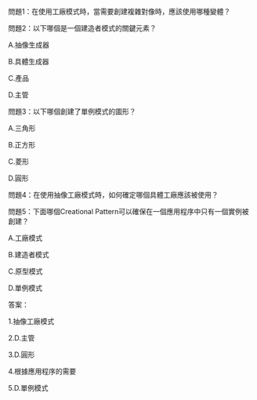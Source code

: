 

問題1：在使用工廠模式時，當需要創建複雜對像時，應該使用哪種變體？

問題2：以下哪個是一個建造者模式的關鍵元素？

A.抽像生成器

B.具體生成器

C.產品

D.主管

問題3：以下哪個創建了單例模式的圖形？

A.三角形

B.正方形

C.菱形

D.圓形

問題4：在使用抽像工廠模式時，如何確定哪個具體工廠應該被使用？

問題5：下面哪個Creational Pattern可以確保在一個應用程序中只有一個實例被創建？

A.工廠模式

B.建造者模式

C.原型模式

D.單例模式

答案：

1.抽像工廠模式

2.D.主管

3.D.圓形

4.根據應用程序的需要

5.D.單例模式